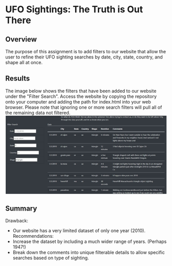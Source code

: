 # UFO Sightings: The Truth is Out There
## Overview
The purpose of this assignment is to add filters to our website that allow the user to refine their UFO sighting searches by date, city, state, country, and shape all at once. 
## Results
The image below shows the filters that have been added to our website under the "Filter Search". Access the website by copying the repository onto your computer and adding the path for index.html into your web browser. Please note that ignoring one or more search filters will pull all of the remaining data not filtered. 
![](UFOsearchExample.PNG)
## Summary
Drawback:
- Our website has a very limited dataset of only one year (2010).
Recommendations: 
- Increase the dataset by including a much wider range of years. (Perhaps 1947!)
- Break down the comments into unique filterable details to allow specific searches based on type of sighting. 



